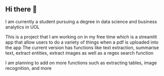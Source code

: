 ## Hi there 👋
I am currently a student pursuing a degree in data science and business analytics in UOL

This is a project that I am working on in my free time which is a streamlit app that allow users to do a variety of things when a pdf is uploaded into the app
The current version has functions like text extraction, summarise text, extract entities, extract images as well as a regex search function

I am planning to add on more functions such as extracting tables, image recognition, and more 

